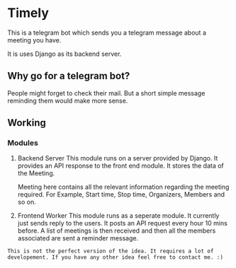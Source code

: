 # Timely

This is a telegram bot which sends you a telegram message about a meeting you have.

It is uses Django as its backend server.

## Why go for a telegram bot?

People might forget to check their mail. But a short simple message reminding them would make more sense.

## Working

### Modules

1.  Backend Server
    This module runs on a server provided by Django. It provides an API response to the front end module. It stores the data of the Meeting.

    Meeting here contains all the relevant information regarding the meeting required. For Example, Start time, Stop time, Organizers, Members and so on.

2.  Frontend Worker
    This module runs as a seperate module. It currently just sends reply to the users. It posts an API request every hour 10 mins before. A list of meetings is then received and then all the members associated are sent a reminder message.

```
This is not the perfect version of the idea. It requires a lot of developement. If you have any other idea feel free to contact me. :)
```

